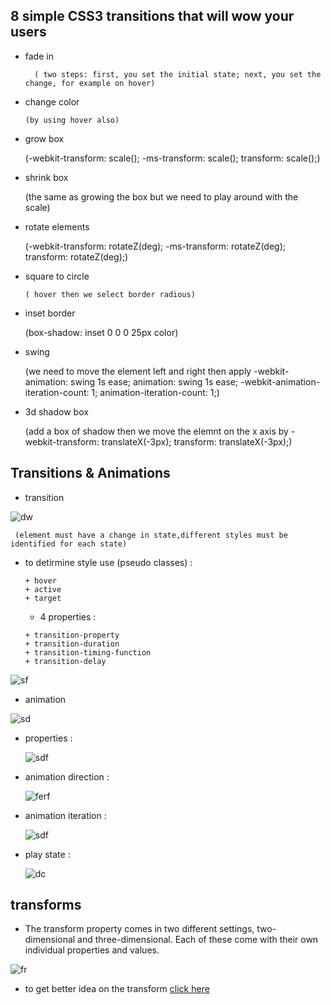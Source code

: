 ## 8 simple CSS3 transitions that will wow your users

- fade in 

        ( two steps: first, you set the initial state; next, you set the change, for example on hover)

- change color

      (by using hover also)

- grow box 

     (-webkit-transform: scale();
        -ms-transform: scale();
        transform: scale();)

- shrink box 

     (the same as growing the box but we need to play around with the scale)

- rotate elements

     (-webkit-transform: rotateZ(deg);
        -ms-transform: rotateZ(deg);
        transform: rotateZ(deg);)

- square to circle

      ( hover then we select border radious)

- inset border

     (box-shadow: inset 0 0 0 25px color)

- swing 

     (we need to move the element left and right then apply  -webkit-animation: swing 1s ease;
        animation: swing 1s ease;
        -webkit-animation-iteration-count: 1;
        animation-iteration-count: 1;)

- 3d shadow box

     (add a box of shadow then we move the elemnt on the x axis by  -webkit-transform: translateX(-3px);
        transform: translateX(-3px);)

## Transitions & Animations

- transition 

 ![dw](https://pbs.twimg.com/media/EfyxYgHWkAIExXW.jpg)
   
     (element must have a change in state,different styles must be identified for each state)

* to detirmine style use (pseudo classes) :
         
      + hover
      + active
      + target

     * 4 properties :
        
      + transition-property
      + transition-duration
      + transition-timing-function
      + transition-delay

![sf](https://slidetodoc.com/presentation_image_h/1fd8cb1b646419893cb21c4139329fcc/image-56.jpg)


- animation 

![sd](https://i.ytimg.com/vi/5-I6p3h75tQ/maxresdefault.jpg)


* properties : 

   ![sdf](https://slidetodoc.com/presentation_image_h/1fd8cb1b646419893cb21c4139329fcc/image-67.jpg)


* animation direction :

   ![ferf](https://blog.hubspot.com/hs-fs/hubfs/The%20Ultimate%20Guide%20to%20Animations%20in%20CSS-16.gif?width=600&name=The%20Ultimate%20Guide%20to%20Animations%20in%20CSS-16.gif)



* animation iteration :

   ![sdf](https://img.cloudygif.com/full/f9e5a1e7e7c47e12.gif)

* play state :

   ![dc](https://blog.hubspot.com/hs-fs/hubfs/The%20Ultimate%20Guide%20to%20Animations%20in%20CSS.gif?width=600&name=The%20Ultimate%20Guide%20to%20Animations%20in%20CSS.gif)


## transforms 

* The transform property comes in two different settings, two-dimensional and three-dimensional. Each of these come with their own individual properties and values.

![fr](https://d34b8fs2z18t5a.cloudfront.net/wp-content/uploads/2020/06/screencast-2020-06-19-16-52-23-3.gif)

* to get better idea on the transform [click here](https://www.youtube.com/watch?v=ypwVbSAAJ68)
